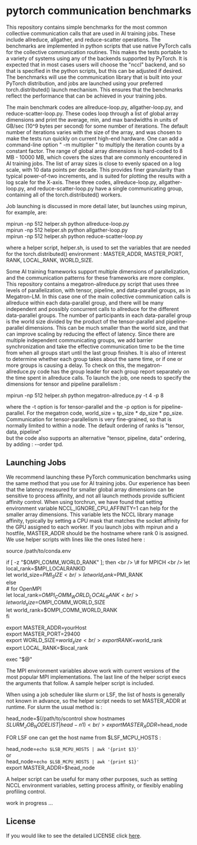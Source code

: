# pytorch communication benchmarks 
This repository contains simple benchmarks for the most common collective communication calls that are used
in AI training jobs.  These include allreduce, allgather, and reduce-scatter operations.  The benchmarks
are implemented in python scripts that use native PyTorch calls for the collective communication routines.
This makes the tests portable to a variety of systems using any of the backends supported by PyTorch.
It is expected that in most cases users will choose the "nccl" backend, and so that is specified in the
python scripts, but this can be adjusted if desired.  The benchmarks will use the communication library that
is built into your PyTorch distribution, and jobs are launched using your preferred torch.distributed()
launch mechanism.  This ensures that the benchmarks reflect the performance that can be achieved in your
training jobs.

The main benchmark codes are allreduce-loop.py, allgather-loop.py, and reduce-scatter-loop.py.  These codes
loop through a list of global array dimensions and print the average, min, and max bandwidths in units of
GB/sec (10^9 bytes per second) for some number of iterations.  The default number of iterations varies with 
the size of the array, and was chosen to make the tests run quickly on current high-end hardware.  One can
add a command-line option " -m multiplier " to multiply the iteration counts by a constant factor.  The
range of global array dimensions is hard-coded to 8 MB - 10000 MB, which covers the sizes that are commonly
encountered in AI training jobs.  The list of array sizes is close to evenly spaced on a log scale, with
10 data points per decade.  This provides finer granularity than typical power-of-two increments, and is 
suited for plotting the results with a log scale for the X-axis.  These three codes, allreduce-loop.py, 
allgather-loop.py, and reduce-scatter-loop.py have a single communicating group, containing all of the 
torch.distributed() workers.

Job launching is discussed in more detail later, but launches using mpirun, for example, are:

mpirun -np 512 helper.sh python allreduce-loop.py <br />
mpirun -np 512 helper.sh python allgather-loop.py <br />
mpirun -np 512 helper.sh python reduce-scatter-loop.py <br />

where a helper script, helper.sh, is used to set the variables that are needed for the torch.distributed()
environment : MASTER_ADDR, MASTER_PORT, RANK, LOCAL_RANK, WORLD_SIZE.  

Some AI training frameworks support multiple dimensions of parallelization, and the communication patterns 
for these frameworks are more complex.  This repository contains a megatron-allreduce.py script that uses
three levels of parallelization, with tensor, pipeline, and data-parallel groups, as in Megatron-LM.  In this
case one of the main collective communication calls is allreduce within each data-parallel group, and there
will be many independent and possibly concurrent calls to allreduce for the different data-parallel groups.
The number of participants in each data-parallel group is the world size divided by the product of the 
tensor-parallel and pipeline-parallel dimensions.  This can be much smaller than the world size, and that can
improve scaling by reducing the effect of latency.  Since there are multiple independent communicating groups,
we add barrier synchronization and take the effective communication time to be the time from when all groups
start until the last group finishes.  It is also of interest to determine whether each group takes about the
same time, or if one or more groups is causing a delay.  To check on this, the megatron-allreduce.py code
has the group leader for each group report separately on the time spent in allreduce calls.  To launch the
job, one needs to specify the dimensions for tensor and pipeline parallelism :

mpirun -np 512 helper.sh python megatron-allreduce.py -t 4 -p 8 <br />

where the -t option is for tensor-parallel and the -p option is for pipeline-parallel.  For the megatron code,
world_size = tp_size * dp_size * pp_size.  Communication for tensor-parallelism is very fine-grained, 
so that is normally limited to within a node.  The default ordering of ranks is "tensor, data, pipeline"  
but the code also supports an alternative "tensor, pipeline, data" ordering, by adding : --order tpd.

## Launching Jobs

We recommend launching these PyTorch communication benchmarks using the same method that you use for AI 
training jobs.  Our experience has been that the latency measured for smaller global array dimensions can
be sensitive to process affinity, and not all launch methods provide sufficient affinity control.  When
using torchrun, we have found that setting environment variable NCCL_IGNORE_CPU_AFFINITY=1 can help for the
smaller array dimensions.  This variable lets the NCCL library manage affinity, typically by setting a CPU
mask that matches the socket affinity for the GPU assigned to each worker.  If you launch jobs with mpirun 
and a hostfile, MASTER_ADDR should be the hostname where rank 0 is assigned.  We use helper scripts
with lines like the ones listed here : 

source /path/to/conda.env <br />

if [ -z "$OMPI_COMM_WORLD_RANK" ]; then <br />
  \# for MPICH <br />
  let local_rank=$MPI_LOCALRANKID <br />
  let world_size=$PMI_SIZE <br />
  let world_rank=$PMI_RANK <br />
else <br />
  \# for OpenMPI <br />
  let local_rank=$OMPI_COMM_WORLD_LOCAL_RANK <br />
  let world_size=$OMPI_COMM_WORLD_SIZE <br />
  let world_rank=$OMPI_COMM_WORLD_RANK <br />
fi <br />

export MASTER_ADDR=yourHost <br />
export MASTER_PORT=29400 <br />
export WORLD_SIZE=$world_size <br />
export RANK=$world_rank <br />
export LOCAL_RANK=$local_rank <br />

exec "$@" <br />

The MPI environment variables above work with current versions of the most popular MPI implementations.
The last line of the helper script execs the arguments that follow.  A sample helper script is included.

When using a job scheduler like slurm or LSF, the list of hosts is generally not known in advance, so the
helper script needs to set MASTER_ADDR at runtime.  For slurm the usual method is : 

head_node=$(/path/to/scontrol show hostnames $SLURM_JOB_NODELIST | head -n 1) <br />
export MASTER_ADDR=$head_node <br />

FOR LSF one can get the host name from $LSF_MCPU_HOSTS : 

head_node=`echo $LSB_MCPU_HOSTS | awk '{print $3}'` <br />
or <br />
head_node=`echo $LSB_MCPU_HOSTS | awk '{print $1}'` <br />
export MASTER_ADDR=$head_node <br />

A helper script can be useful for many other purposes, such as setting NCCL environment variables, setting
process affinity, or flexibly enabling profiling control.

work in progress ...

## License

If you would like to see the detailed LICENSE click [here](LICENSE).
